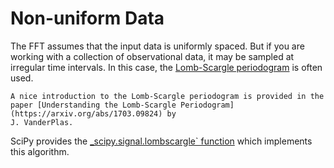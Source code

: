 # Non-uniform Data

The FFT assumes that the input data is uniformly spaced.  But if you are working with
a collection of observational data, it may be sampled at irregular time intervals.
In this case, the [Lomb-Scargle periodogram](https://en.wikipedia.org/wiki/Least-squares_spectral_analysis#The_Lomb.E2.80.93Scargle_periodogram) is often used.

```{tip}
A nice introduction to the Lomb-Scargle periodogram is provided in the
paper [Understanding the Lomb-Scargle Periodogram](https://arxiv.org/abs/1703.09824) by
J. VanderPlas.
```

SciPy provides the [_scipy.signal.lombscargle` function](https://docs.scipy.org/doc/scipy/reference/generated/scipy.signal.lombscargle.html)
which implements this algorithm.
